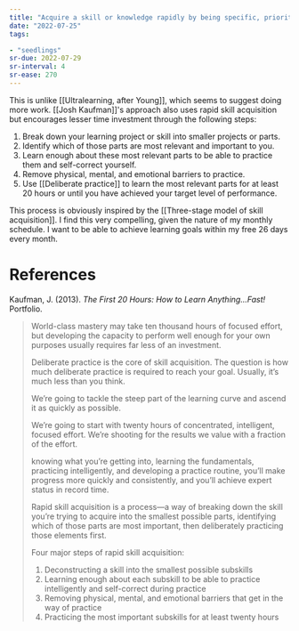 ```yaml
---
title: "Acquire a skill or knowledge rapidly by being specific, prioritizing the most relevant parts, and deliberately practicing"
date: "2022-07-25"
tags:

- "seedlings"
sr-due: 2022-07-29
sr-interval: 4
sr-ease: 270
---
```


This is unlike [[Ultralearning, after Young]], which seems to suggest doing more work. [[Josh Kaufman]]'s approach also uses rapid skill acquisition but encourages lesser time investment through the following steps:

1. Break down your learning project or skill into smaller projects or parts.
2. Identify which of those parts are most relevant and important to you.
3. Learn enough about these most relevant parts to be able to practice them and self-correct yourself.
4. Remove physical, mental, and emotional barriers to practice.
5. Use [[Deliberate practice]] to learn the most relevant parts for at least 20 hours or until you have achieved your target level of performance.

This process is obviously inspired by the [[Three-stage model of skill acquisition]]. I find this very compelling, given the nature of my monthly schedule. I want to be able to achieve learning goals within my free 26 days every month.

# References

Kaufman, J. (2013). _The First 20 Hours: How to Learn Anything...Fast!_ Portfolio.

> World-class mastery may take ten thousand hours of focused effort, but developing the capacity to perform well enough for your own purposes usually requires far less of an investment.
> 
> Deliberate practice is the core of skill acquisition. The question is how much deliberate practice is required to reach your goal. Usually, it’s much less than you think.
> 
> We’re going to tackle the steep part of the learning curve and ascend it as quickly as possible.
> 
> We’re going to start with twenty hours of concentrated, intelligent, focused effort. We’re shooting for the results we value with a fraction of the effort.
> 
> knowing what you’re getting into, learning the fundamentals, practicing intelligently, and developing a practice routine, you’ll make progress more quickly and consistently, and you’ll achieve expert status in record time.
> 
> Rapid skill acquisition is a process—a way of breaking down the skill you’re trying to acquire into the smallest possible parts, identifying which of those parts are most important, then deliberately practicing those elements first.
> 
> Four major steps of rapid skill acquisition:
>1. Deconstructing a skill into the smallest possible subskills
>2. Learning enough about each subskill to be able to practice intelligently and self-correct during practice
>3. Removing physical, mental, and emotional barriers that get in the way of practice
>4. Practicing the most important subskills for at least twenty hours